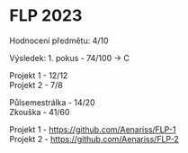 # FLP 2023
Hodnocení předmětu: 4/10

Výsledek: 1. pokus - 74/100 -> C

Projekt 1 - 12/12 
<br>
Projekt 2 - 7/8


Půlsemestrálka - 14/20
<br>
Zkouška - 41/60

Projekt 1 - https://github.com/Aenariss/FLP-1
<br>
Projekt 2 - https://github.com/Aenariss/FLP-2